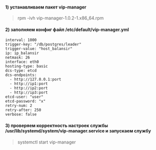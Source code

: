 #### 1) устанавливаем пакет vip-manager ####

>   rpm -ivh vip-manager-1.0.2-1.x86_64.rpm
	
#### 2) заполняем конфиг файл /etc/default/vip-manager.yml #### 
```
interval: 1000
trigger-key: "/db/postgres/leader"
trigger-value: "host_balansir"
ip: ip_balansir
netmask: 26
interface: eth0
hosting-type: basic
dcs-type: etcd
dcs-endpoints:
  - http://127.0.0.1:port
  - http://ip1:port
  - http://ip2:port
  - http://ip3:port
etcd-user: "user"
etcd-password: "x"
retry-num: 2
retry-after: 250
verbose: false
```
#### 3) проверяем корректность настроек службы /usr/lib/systemd/system/vip-manager.service и запускаем службу ####

>   systemctl start vip-manager
